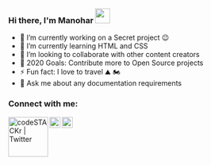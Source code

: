 ### Hi there, I'm Manohar <img src="https://raw.githubusercontent.com/MartinHeinz/MartinHeinz/master/wave.gif" width="30px">

<!--
**mpudota907/mpudota907** is a ✨ _special_ ✨ repository because its `README.md` (this file) appears on your GitHub profile.

Here are some ideas to get you started:

- 🔭 I’m currently working on ...
- 🌱 I’m currently learning ...
- 👯 I’m looking to collaborate on ...
- 🤔 I’m looking for help with ...
- 💬 Ask me about ...
- 📫 How to reach me: ...
- 😄 Pronouns: ...
- ⚡ Fun fact: ...
-->

- 🔭 I’m currently working on a Secret project 😉
- 🌱 I’m currently learning HTML and CSS
- 👯 I’m looking to collaborate with other content creators
- 🥅 2020 Goals: Contribute more to Open Source projects
- ⚡ Fun fact: I love to travel ⛰️ 🏍️ 
- 💬 Ask me about any documentation requirements

### Connect with me:

[<img align="left" alt="codeSTACKr | Twitter" width="80px" src="https://img.shields.io/twitter/url?label=%40Mpudota&style=social&url=https%3A%2F%2Ftwitter.com%2FMPudota" />][twitter]
[<img align="left" alt="codeSTACKr | LinkedIn" width="22px" src="https://cdn.jsdelivr.net/npm/simple-icons@v3/icons/linkedin.svg" />][linkedin]
[<img align="left" alt="codeSTACKr | Instagram" width="22px" src="https://cdn.jsdelivr.net/npm/simple-icons@v3/icons/instagram.svg" />][instagram]

<br />

</details>

[twitter]: https://twitter.com/MPudota
[instagram]: https://www.instagram.com/manoharpudota/
[linkedin]: https://www.linkedin.com/in/manohar-pudota-b3343542/
